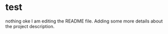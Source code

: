 # test
nothing oke
I am editing the README file. Adding some more details about the project description.
